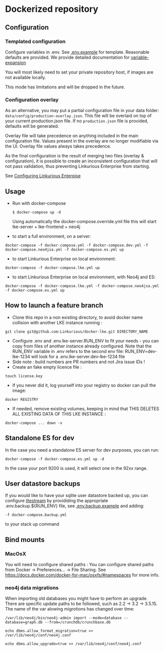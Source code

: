 # Dockerized repository

## Configuration

### Templated configuration

Configure variables in .env. See [.env.example](.env.example) for template.
Reasonable defaults are provided.
We provide detailed documentation for [variable-expansion](https://doc.linkurious.com/admin-manual/latest/configure/#variable-expansion)

You will most likely need to set your private repository host, if images are not available locally.

This mode has limitations and will be dropped in the future.

### Configuration overlay

As an alternative, you may put a partial configuration file in your data folder: `data/config/production-overlay.json`.
This file will be overlaid on top of your current production.json file. If no `production.json` file is provided, defaults will be generated.

Overlay file will take precedence on anything included in the main configuration file.
Values present in the overlay are no longer modifiable via the UI. Overlay file values always takes precedence.

As the final configuration is the result of merging two files (overlay & configuration), it is possible to create an inconsistent configuration that will not pass validation, thus preventing Linkurious Enterprise from starting.

See [Configuring Linkurious Enterpise](https://doc.linkurious.com/admin-manual/latest/configure/)

## Usage
  - Run with docker-compose
    ```
    $ docker-compose up -d
    ```
    Using automatically the docker-compose.override.yml file this will start lke-server + lke-frontend + neo4j

  - to start a full environment, on a server:
  ```
  docker-compose -f docker-compose.yml -f docker-compose.dev.yml -f docker-compose.neo4jsa.yml -f docker-compose.es.yml up
  ```

  - to start Linkurious Enterprise on local environment:
  ```
  docker-compose -f docker-compose.lke.yml up
  ```

  - to start Linkurious Enterprise on local environment, with Neo4j and ES:
  ```
  docker-compose -f docker-compose.lke.yml -f docker-compose.neo4jsa.yml -f docker-compose.es.yml up
  ```

## How to launch a feature branch
  - Clone this repo in a non existing directory, to avoid docker name collision with another LKE instance running :
  ```
  git clone git@github.com:Linkurious/docker-lke.git DIRECTORY_NAME
  ```
  - Configure .env and .env.lke-server.RUN_ENV to fit your needs - you can copy from files of another instance already configured. Note that the RUN_ENV variable in .env refers to the second env file: RUN_ENV=dev-lke-1234 will look for a .env.lke-server.dev-lke-1234 file
  - Side note : build numbers are PR numbers and not Jira issue IDs !
  - Create an fake empty licence file :
  ```
  touch license.key
  ```
  - If you never did it, log yourself into your registry so docker can pull the image:
  ```
  docker REGISTRY
  ```
  - If needed, remove existing volumes, keeping in mind that THIS DELETES ALL EXISTING DATA OF THIS LKE INSTANCE :
  ```
  docker-compose ... down -v
  ```

## Standalone ES for dev
In the case you need a standalone ES server for dev purposes, you can run:
```
docker-compose -f docker-compose.es.yml up -d
```
In the case your port 9200 is used, it will select one in the 92xx range.


## User datastore backups
If you would like to have your sqlite user datastore backed up, you can configure [litestream](https://litestream.io/) by provididing the appropriate .env.backup.${RUN_ENV} file, see [.env.backup.example](.env.backup.example) and adding:
```
-f docker-compose.backup.yml
```
to your stack up command

## Bind mounts

### MacOsX

You will need to configure shared paths :
You can configure shared paths from Docker -> Preferences... -> File Sharing.
See https://docs.docker.com/docker-for-mac/osxfs/#namespaces for more info.

### neo4j data migrations
When importing old databases you might have to perform an upgrade.
There are specific update paths to be followed, such as 2.2 -> 3.2 -> 3.5.15.
The name of the var alowing migrotions has changed over time:

`/var/lib/neo4j/bin/neo4j-admin import --mode=database --database=graph.db --from=/crunchdb/crunchbase.db`

`echo dbms.allow_format_migration=true >> /var/lib/neo4j/conf/neo4j.conf`

`echo dbms.allow_upgrade=true >> /var/lib/neo4j/conf/neo4j.conf`


